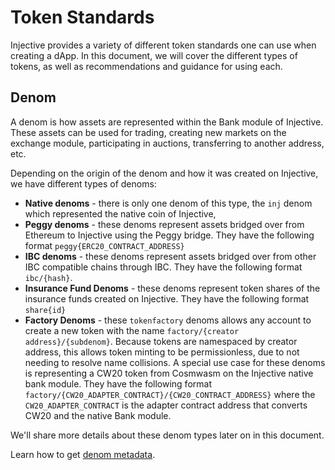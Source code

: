 # Token Standards

Injective provides a variety of different token standards one can use when creating a dApp. In this document, we will cover the different types of tokens, as well as recommendations and guidance for using each.

## Denom

A denom is how assets are represented within the Bank module of Injective. These assets can be used for trading, creating new markets on the exchange module, participating in auctions, transferring to another address, etc.

Depending on the origin of the denom and how it was created on Injective, we have different types of denoms:

* **Native denoms** - there is only one denom of this type, the `inj` denom which represented the native coin of Injective,
* **Peggy denoms** - these denoms represent assets bridged over from Ethereum to Injective using the Peggy bridge. They have the following format `peggy{ERC20_CONTRACT_ADDRESS}`
* **IBC denoms** - these denoms represent assets bridged over from other IBC compatible chains through IBC. They have the following format `ibc/{hash}`.
* **Insurance Fund Denoms** - these denoms represent token shares of the insurance funds created on Injective. They have the following format `share{id}`
* **Factory Denoms** - these `tokenfactory` denoms allows any account to create a new token with the name `factory/{creator address}/{subdenom}`. Because tokens are namespaced by creator address, this allows token minting to be permissionless, due to not needing to resolve name collisions. A special use case for these denoms is representing a CW20 token from Cosmwasm on the Injective native bank module. They have the following format `factory/{CW20_ADAPTER_CONTRACT}/{CW20_CONTRACT_ADDRESS}` where the `CW20_ADAPTER_CONTRACT` is the adapter contract address that converts CW20 and the native Bank module.

We'll share more details about these denom types later on in this document.

Learn how to get [denom metadata](../../developers/assets/token-metadata.md).
